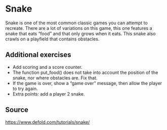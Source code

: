 # Snake
Snake is one of the most common classic games you can attempt to recreate. There are a lot of variations on this game, this one features a snake that eats “food” and that only grows when it eats. This snake also crawls on a playfield that contains obstacles.

## Additional exercises
* Add scoring and a score counter.
* The function put_food() does not take into account the position of the snake, nor where obstacles are. Fix that.
* If the game is over, show a “game over” message, then allow the player to try again.
* Extra points: add a player 2 snake.

## Source
https://www.defold.com/tutorials/snake/
